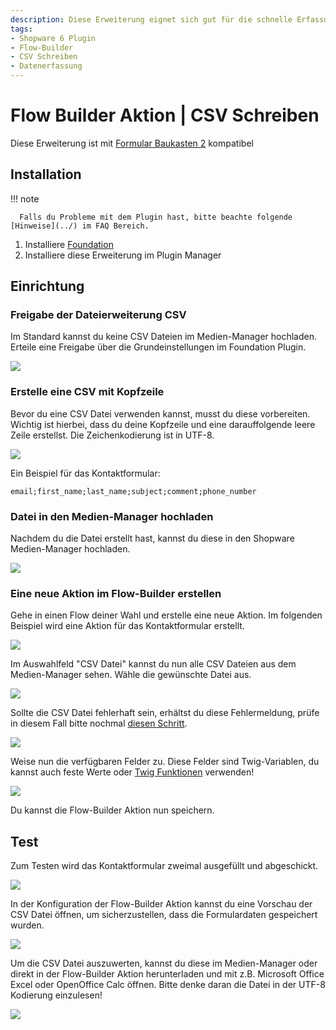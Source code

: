 ```yaml
---
description: Diese Erweiterung eignet sich gut für die schnelle Erfassung von Benutzerdaten. Die gesendeten Daten aus deinem Flow-Builder oder Formular in einer CSV Datei.
tags:
- Shopware 6 Plugin
- Flow-Builder
- CSV Schreiben
- Datenerfassung
---
```


# Flow Builder Aktion | CSV Schreiben

Diese Erweiterung ist mit [Formular Baukasten 2](../MoorlForms/index.md) kompatibel

## Installation

!!! note

      Falls du Probleme mit dem Plugin hast, bitte beachte folgende [Hinweise](../) im FAQ Bereich.

1. Installiere [Foundation](../MoorlFoundation/index.md)
2. Installiere diese Erweiterung im Plugin Manager

## Einrichtung

### Freigabe der Dateierweiterung CSV

Im Standard kannst du keine CSV Dateien im Medien-Manager hochladen. Erteile eine Freigabe über die Grundeinstellungen im Foundation Plugin.

![](images/allow-upload-csv.jpg)

### Erstelle eine CSV mit Kopfzeile

Bevor du eine CSV Datei verwenden kannst, musst du diese vorbereiten. Wichtig ist hierbei, dass du deine Kopfzeile und eine darauffolgende leere Zeile erstellst. Die Zeichenkodierung ist in UTF-8.

![](images/csv-example.jpg)

Ein Beispiel für das Kontaktformular:

```text
email;first_name;last_name;subject;comment;phone_number

```

### Datei in den Medien-Manager hochladen

Nachdem du die Datei erstellt hast, kannst du diese in den Shopware Medien-Manager hochladen.

![](images/upload-csv-to-media-manager.jpg)

### Eine neue Aktion im Flow-Builder erstellen

Gehe in einen Flow deiner Wahl und erstelle eine neue Aktion. Im folgenden Beispiel wird eine Aktion für das Kontaktformular erstellt.

![](images/add-action-in-flow-builder.jpg)

Im Auswahlfeld "CSV Datei" kannst du nun alle CSV Dateien aus dem Medien-Manager sehen. Wähle die gewünschte Datei aus.

![](images/flow-builder-empty-configuration.jpg)

Sollte die CSV Datei fehlerhaft sein, erhältst du diese Fehlermeldung, prüfe in diesem Fall bitte nochmal [diesen Schritt](#erstelle-eine-csv-mit-kopfzeile).

![](images/flow-builer-error.jpg)

Weise nun die verfügbaren Felder zu. Diese Felder sind Twig-Variablen, du kannst auch feste Werte oder [Twig Funktionen](https://twig.symfony.com/doc/3.x/functions/index.html) verwenden!

![](images/flow-builder-full-configuration.jpg)

Du kannst die Flow-Builder Aktion nun speichern.

## Test

Zum Testen wird das Kontaktformular zweimal ausgefüllt und abgeschickt.

![](images/csv-contact-form-test.jpg)

In der Konfiguration der Flow-Builder Aktion kannst du eine Vorschau der CSV Datei öffnen, um sicherzustellen, dass die Formulardaten gespeichert wurden.

![](images/show-preview-of-csv-file.jpg)

Um die CSV Datei auszuwerten, kannst du diese im Medien-Manager oder direkt in der Flow-Builder Aktion herunterladen und mit z.B. Microsoft Office Excel oder OpenOffice Calc öffnen. Bitte denke daran die Datei in der UTF-8 Kodierung einzulesen!

![](images/show-downloaded-csv-in-office.jpg)
